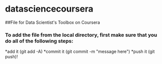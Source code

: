 # datasciencecoursera
##File for Data Scientist's Toolbox on Coursera
### To add the file from the local directory, first make sure that you do all of the following steps:
*add it (git add -A)
*commit it (git commit -m "message here")
*push it (git push)!
